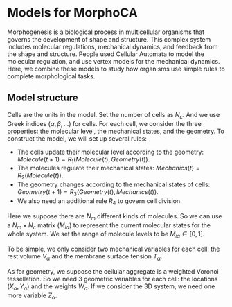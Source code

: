 # Models for MorphoCA

Morphogenesis is a biological process in multicellular organisms that governs the development of shape and structure. 
This complex system includes molecular regulations, mechanical dynamics, and feedback from the shape and structure. 
People used Cellular Automata to model the molecular regulation, and use vertex models for the mechanical dynamics.
Here, we combine these models to study how organisms use simple rules to complete morphological tasks.

## Model structure

Cells are the units in the model. Set the number of cells as $N_c$. And we use Greek indices ($\alpha, \beta, ...$) for cells.
For each cell, we consider the three properties: the molecular level, the mechanical states, and the geometry.
To construct the model, we will set up several rules:
- The cells update their molecular level according to the geometry: $Molecule(t+1) = R_1(Molecule(t), Geometry(t))$.
- The molecules regulate their mechanical states: $Mechanics(t) = R_2(Molecule(t))$.
- The geometry changes according to the mechanical states of cells: $Geometry(t+1) = R_3(Geometry(t), Mechanics(t))$.
- We also need an additional rule $R_4$ to govern cell division.

Here we suppose there are $N_m$ different kinds of molecules. So we can use a $N_m \times N_c$ matrix $(M_{i\alpha})$ to represent the current molecular states for the whole system. We set the range of molecule levels to be $M_{i\alpha}\in[0,1]$.

To be simple, we only consider two mechanical variables for each cell: the rest volume $V_{\alpha}$ and the membrane surface tension $T_{\alpha}$.

As for geometry, we suppose the cellular aggregate is a weighted Voronoi tessellation. So we need 3 geometric variables for each cell: the locations $(X_{\alpha},Y_{\alpha})$ and the weights $W_{\alpha}$. If we consider the 3D system, we need one more variable $Z_{\alpha}$.
